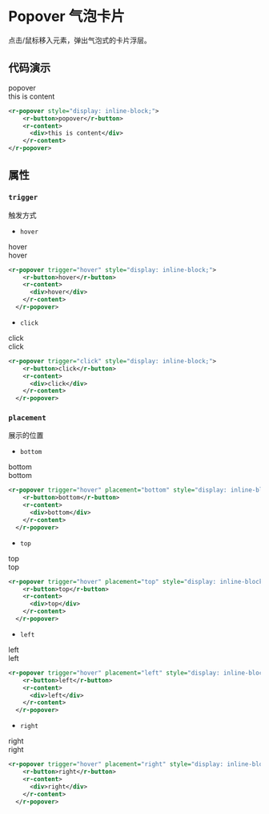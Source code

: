 # Popover 气泡卡片

点击/鼠标移入元素，弹出气泡式的卡片浮层。

## 代码演示

<r-popover style="display: inline-block;">
    <r-button>popover</r-button>
    <r-content>
      <div>this is content</div>
    </r-content>
  </r-popover>

```xml
<r-popover style="display: inline-block;">
    <r-button>popover</r-button>
    <r-content>
      <div>this is content</div>
    </r-content>
</r-popover>
```

## 属性

### `trigger`

触发方式

- `hover`

<r-popover trigger="hover" style="display: inline-block;">
    <r-button>hover</r-button>
    <r-content>
      <div>hover</div>
    </r-content>
  </r-popover>

```xml
<r-popover trigger="hover" style="display: inline-block;">
    <r-button>hover</r-button>
    <r-content>
      <div>hover</div>
    </r-content>
  </r-popover>
```

- `click`

<r-popover trigger="click" style="display: inline-block;">
    <r-button>click</r-button>
    <r-content>
      <div>click</div>
    </r-content>
  </r-popover>

```xml
<r-popover trigger="click" style="display: inline-block;">
    <r-button>click</r-button>
    <r-content>
      <div>click</div>
    </r-content>
  </r-popover>
```

### `placement`

展示的位置

- `bottom`

<r-popover trigger="hover" placement="bottom" style="display: inline-block;">
    <r-button>bottom</r-button>
    <r-content>
      <div>bottom</div>
    </r-content>
  </r-popover>

```xml
<r-popover trigger="hover" placement="bottom" style="display: inline-block;">
    <r-button>bottom</r-button>
    <r-content>
      <div>bottom</div>
    </r-content>
  </r-popover>
```

- `top`

<r-popover trigger="hover" placement="top" style="display: inline-block;">
    <r-button>top</r-button>
    <r-content>
      <div>top</div>
    </r-content>
  </r-popover>

```xml
<r-popover trigger="hover" placement="top" style="display: inline-block;">
    <r-button>top</r-button>
    <r-content>
      <div>top</div>
    </r-content>
  </r-popover>
```

- `left`

<r-popover trigger="hover" placement="left" style="display: inline-block;">
    <r-button>left</r-button>
    <r-content>
      <div>left</div>
    </r-content>
  </r-popover>

```xml
<r-popover trigger="hover" placement="left" style="display: inline-block;">
    <r-button>left</r-button>
    <r-content>
      <div>left</div>
    </r-content>
  </r-popover>
```

- `right`

<r-popover trigger="hover" placement="right" style="display: inline-block;">
    <r-button>right</r-button>
    <r-content>
      <div>right</div>
    </r-content>
  </r-popover>

```xml
<r-popover trigger="hover" placement="right" style="display: inline-block;">
    <r-button>right</r-button>
    <r-content>
      <div>right</div>
    </r-content>
  </r-popover>
```
